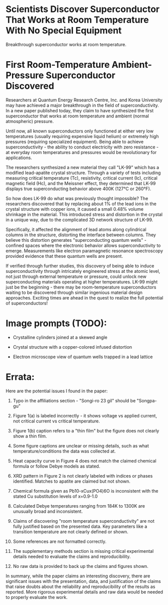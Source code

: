 #  Scientists Discover Superconductor That Works at Room Temperature With No Special Equipment 

  Breakthrough superconductor works at room temperature.

 # First Room-Temperature Ambient-Pressure Superconductor Discovered

Researchers at Quantum Energy Research Centre, Inc. and Korea University may have achieved a major breakthrough in the field of superconductivity. In a new paper published today, they claim to have synthesized the first superconductor that works at room temperature and ambient (normal atmospheric) pressure. 

Until now, all known superconductors only functioned at either very low temperatures (usually requiring expensive liquid helium) or extremely high pressures (requiring specialized equipment). Being able to achieve superconductivity - the ability to conduct electricity with zero resistance - at everyday room temperatures and pressures would be revolutionary for applications.

The researchers synthesized a new material they call "LK-99" which has a modified lead-apatite crystal structure. Through a variety of tests including measuring critical temperature (Tc), resistivity, critical current (Ic), critical magnetic field (Hc), and the Meissner effect, they determined that LK-99 displays true superconducting behavior above 400K (127°C or 260°F).

So how does LK-99 do what was previously thought impossible? The researchers discovered that by replacing about 1% of the lead ions in the crystal structure with copper ions, it caused a small 0.48% volume shrinkage in the material. This introduced stress and distortion in the crystal in a unique way, due to the complicated 3D network structure of LK-99. 

Specifically, it affected the alignment of lead atoms along cylindrical columns in the structure, distorting the interface between columns. They believe this distortion generates "superconducting quantum wells" - confined spaces where the electronic behavior allows superconductivity to emerge. Measurements like electron paramagnetic resonance spectroscopy provided evidence that these quantum wells are present.

If verified through further studies, this discovery of being able to induce superconductivity through intricately engineered stress at the atomic level, not just through external temperature or pressure, could unlock new superconducting materials operating at higher temperatures. LK-99 might just be the beginning - there may be room-temperature superconductors waiting to be discovered through similar ingenious material design approaches. Exciting times are ahead in the quest to realize the full potential of superconductors!
# Image prompts (TODO):


* Crystalline cylinders joined at a skewed angle

* Crystal structure with a copper-colored infused distortion

* Electron microscope view of quantum wells trapped in a lead lattice

# Errata:

  Here are the potential issues I found in the paper:

1. Typo in the affiliations section - "Songi-ro 23 gil" should be "Songpa-gu" 

2. Figure 1(a) is labeled incorrectly - it shows voltage vs applied current, not critical current vs critical temperature. 

3. Figure 1(b) caption refers to a "thin film" but the figure does not clearly show a thin film. 

4. Some figure captions are unclear or missing details, such as what temperature/conditions the data was collected at. 

5. Heat capacity curve in Figure 4 does not match the claimed chemical formula or follow Debye models as stated. 

6. XRD pattern in Figure 2 is not clearly labeled with indices or phases identified. Matches to apatite are claimed but not shown.

7. Chemical formula given as Pb10-xCux(PO4)6O is inconsistent with the stated Cu substitution levels of x=0.9-1.0

8. Calculated Debye temperatures ranging from 184K to 1300K are unusually broad and inconsistent. 

9. Claims of discovering "room temperature superconductivity" are not fully justified based on the presented data. Key parameters like a transition temperature are not clearly defined or shown. 

10. Some references are not formatted correctly. 

11. The supplementary methods section is missing critical experimental details needed to evaluate the claims and reproducibility. 

12. No raw data is provided to back up the claims and figures shown.

In summary, while the paper claims an interesting discovery, there are significant issues with the presentation, data, and justification of the claims that raise doubts about the reliability and reproducibility of the results as reported. More rigorous experimental details and raw data would be needed to properly evaluate the work.
